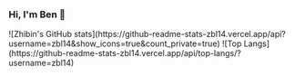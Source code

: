 ### Hi, I'm Ben 👋

<!--
**zbl14/zbl14** is a ✨ _special_ ✨ repository because its `README.md` (this file) appears on your GitHub profile.

Here are some ideas to get you started:

- 🔭 I’m currently working on ...
- 🌱 I’m currently learning ...
- 👯 I’m looking to collaborate on ...
- 🤔 I’m looking for help with ...
- 💬 Ask me about ...
- 📫 How to reach me: ...
- 😄 Pronouns: ...
- ⚡ Fun fact: ...
-->

<p>
![Zhibin's GitHub stats](https://github-readme-stats-zbl14.vercel.app/api?username=zbl14&show_icons=true&count_private=true)
![Top Langs](https://github-readme-stats-zbl14.vercel.app/api/top-langs/?username=zbl14)
</p>
